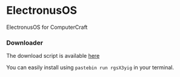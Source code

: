 # ElectronusOS
ElectronusOS for ComputerCraft

### Downloader
The download script is available [here](https://pastebin.com/rgsX3yig)

You can easily install using `pastebin run rgsX3yig` in your terminal.
